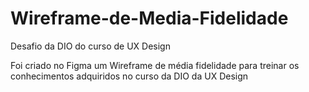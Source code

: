 # Wireframe-de-Media-Fidelidade
Desafio da DIO do curso de UX Design

Foi criado no Figma um Wireframe de média fidelidade para treinar os conhecimentos adquiridos no curso da DIO da UX Design
